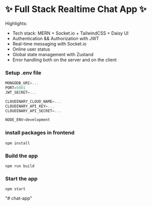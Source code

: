 # ✨ Full Stack Realtime Chat App ✨


Highlights:

-  Tech stack: MERN + Socket.io + TailwindCSS + Daisy UI
-  Authentication && Authorization with JWT
-  Real-time messaging with Socket.io
-  Online user status
-  Global state management with Zustand
-  Error handling both on the server and on the client

### Setup .env file

```js
MONGODB_URI=...
PORT=5001
JWT_SECRET=...

CLOUDINARY_CLOUD_NAME=...
CLOUDINARY_API_KEY=...
CLOUDINARY_API_SECRET=...

NODE_ENV=development
```

### install packages in frontend

```shell
npm install
```

### Build the app

```shell
npm run build
```

### Start the app

```shell
npm start
```
"# chat-app" 
